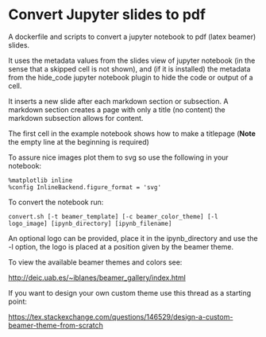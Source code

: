 # Convert Jupyter slides to pdf

A dockerfile and scripts to convert a jupyter notebook to pdf (latex beamer) slides.

It uses the metadata values from the slides view of jupyter notebook (in the sense that
a skipped cell is not shown), and (if it is installed) the metadata from the hide_code
jupyter notebook plugin to hide the code or output of a cell.

It inserts a new slide after each markdown section or subsection. A markdown section
creates a page with only a title (no content) the markdown subsection allows for content.

The first cell in the example notebook shows how to make a titlepage
(**Note** the empty line at the beginning is required)

To assure nice images plot them to svg so use the following in your notebook:

    %matplotlib inline
    %config InlineBackend.figure_format = 'svg'

To convert the notebook run:

    convert.sh [-t beamer_template] [-c beamer_color_theme] [-l logo_image] [ipynb_directory] [ipynb_filename]

An optional logo can be provided, place it in the ipynb_directory and use the -l option,
the logo is placed at a position given by the beamer theme.

To view the available beamer themes and colors see:

http://deic.uab.es/~iblanes/beamer_gallery/index.html

If you want to design your own custom theme use this thread as a starting point:

https://tex.stackexchange.com/questions/146529/design-a-custom-beamer-theme-from-scratch

